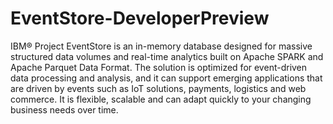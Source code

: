 # EventStore-DeveloperPreview

IBM® Project EventStore is an in-memory database designed for massive structured data volumes and real-time analytics built on Apache SPARK and Apache Parquet Data Format. The solution is optimized for event-driven data processing and analysis, and it can support emerging applications that are driven by events such as IoT solutions, payments, logistics and web commerce. It is flexible, scalable and can adapt quickly to your changing business needs over time. 
